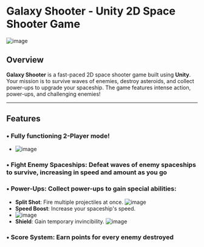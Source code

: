 # Galaxy Shooter - Unity 2D Space Shooter Game

![image](https://github.com/user-attachments/assets/0629f9e8-407f-4fe8-a941-c8bd1ff3c3b2)

## Overview
**Galaxy Shooter** is a fast-paced 2D space shooter game built using **Unity**. Your mission is to survive waves of enemies, destroy asteroids, and collect power-ups to upgrade your spaceship. The game features intense action, power-ups, and challenging enemies!


---


## Features
### • Fully functioning 2-Player mode!
- ![image](https://github.com/user-attachments/assets/812e6d89-7408-4f8a-820d-de84ab600e24)

### • **Fight Enemy Spaceships**: Defeat waves of enemy spaceships to survive, increasing in speed and amount as you go 
### • **Power-Ups**: Collect power-ups to gain special abilities:
  - **Split Shot**: Fire multiple projectiles at once.
    ![image](https://github.com/user-attachments/assets/f63df8d9-2288-43f6-8bee-761fa51bfe37)
  - **Speed Boost**: Increase your spaceship's speed.
  - ![image](https://github.com/user-attachments/assets/057c7d28-b9f0-4b3f-83c4-2065c181fade)
  - **Shield**: Gain temporary invincibility.
    ![image](https://github.com/user-attachments/assets/a98e44ea-f51c-4a08-ae85-7c2d284d71ee)
### • **Score System**: Earn points for every enemy destroyed


